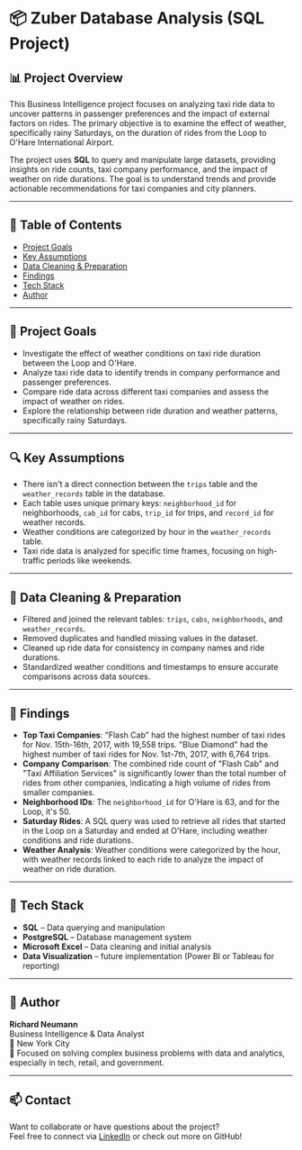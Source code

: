 # 📦 Zuber Database Analysis (SQL Project)

## 📊 Project Overview

This Business Intelligence project focuses on analyzing taxi ride data to uncover patterns in passenger preferences and the impact of external factors on rides. The primary objective is to examine the effect of weather, specifically rainy Saturdays, on the duration of rides from the Loop to O'Hare International Airport. 

The project uses **SQL** to query and manipulate large datasets, providing insights on ride counts, taxi company performance, and the impact of weather on ride durations. The goal is to understand trends and provide actionable recommendations for taxi companies and city planners.

---

## 📁 Table of Contents

- [Project Goals](#-project-goals)  
- [Key Assumptions](#-key-assumptions)  
- [Data Cleaning & Preparation](#-data-cleaning--preparation)  
- [Findings](#-findings)  
- [Tech Stack](#-tech-stack)  
- [Author](#-author)

---

## 🎯 Project Goals

- Investigate the effect of weather conditions on taxi ride duration between the Loop and O'Hare.
- Analyze taxi ride data to identify trends in company performance and passenger preferences.
- Compare ride data across different taxi companies and assess the impact of weather on rides.
- Explore the relationship between ride duration and weather patterns, specifically rainy Saturdays.

---

## 🔍 Key Assumptions

- There isn't a direct connection between the `trips` table and the `weather_records` table in the database.
- Each table uses unique primary keys: `neighborhood_id` for neighborhoods, `cab_id` for cabs, `trip_id` for trips, and `record_id` for weather records.
- Weather conditions are categorized by hour in the `weather_records` table.
- Taxi ride data is analyzed for specific time frames, focusing on high-traffic periods like weekends.

---

## 🧹 Data Cleaning & Preparation

- Filtered and joined the relevant tables: `trips`, `cabs`, `neighborhoods`, and `weather_records`.
- Removed duplicates and handled missing values in the dataset.
- Cleaned up ride data for consistency in company names and ride durations.
- Standardized weather conditions and timestamps to ensure accurate comparisons across data sources.

---

## 🔎 Findings

- **Top Taxi Companies**: "Flash Cab" had the highest number of taxi rides for Nov. 15th-16th, 2017, with 19,558 trips. "Blue Diamond" had the highest number of taxi rides for Nov. 1st-7th, 2017, with 6,764 trips.
- **Company Comparison**: The combined ride count of "Flash Cab" and "Taxi Affiliation Services" is significantly lower than the total number of rides from other companies, indicating a high volume of rides from smaller companies.
- **Neighborhood IDs**: The `neighborhood_id` for O'Hare is 63, and for the Loop, it's 50.
- **Saturday Rides**: A SQL query was used to retrieve all rides that started in the Loop on a Saturday and ended at O'Hare, including weather conditions and ride durations.
- **Weather Analysis**: Weather conditions were categorized by the hour, with weather records linked to each ride to analyze the impact of weather on ride duration.

---

## 🧰 Tech Stack

- **SQL** – Data querying and manipulation  
- **PostgreSQL** – Database management system  
- **Microsoft Excel** – Data cleaning and initial analysis 
- **Data Visualization** – future implementation (Power BI or Tableau for reporting)

---

## 👤 Author

**Richard Neumann**  
Business Intelligence & Data Analyst  
📍 New York City  
🎯 Focused on solving complex business problems with data and analytics, especially in tech, retail, and government.

---

## 📫 Contact

Want to collaborate or have questions about the project?  
Feel free to connect via [LinkedIn](https://www.linkedin.com/in/richard-neumann) or check out more on GitHub!

